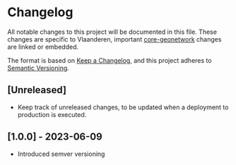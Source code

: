 # Changelog

All notable changes to this project will be documented in this file. These changes are specific to Vlaanderen, important
[core-geonetwork](https://github.com/geonetwork/core-geonetwork) changes are linked or embedded.

The format is based on [Keep a Changelog](https://keepachangelog.com/en/1.0.0/), and this project adheres
to [Semantic Versioning](https://semver.org/spec/v2.0.0.html).

## [Unreleased]

- Keep track of unreleased changes, to be updated when a deployment to production is executed.

## [1.0.0] - 2023-06-09

- Introduced semver versioning
